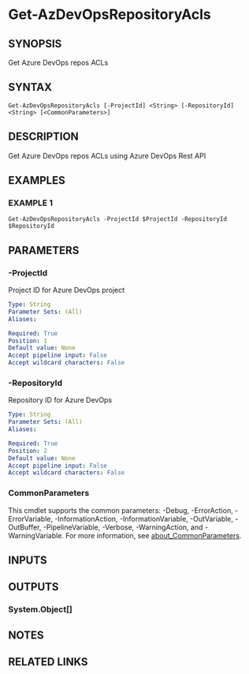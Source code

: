 # Get-AzDevOpsRepositoryAcls

## SYNOPSIS
Get Azure DevOps repos ACLs

## SYNTAX

```
Get-AzDevOpsRepositoryAcls [-ProjectId] <String> [-RepositoryId] <String> [<CommonParameters>]
```

## DESCRIPTION
Get Azure DevOps repos ACLs using Azure DevOps Rest API

## EXAMPLES

### EXAMPLE 1
```
Get-AzDevOpsRepositoryAcls -ProjectId $ProjectId -RepositoryId $RepositoryId
```

## PARAMETERS

### -ProjectId
Project ID for Azure DevOps project

```yaml
Type: String
Parameter Sets: (All)
Aliases:

Required: True
Position: 1
Default value: None
Accept pipeline input: False
Accept wildcard characters: False
```

### -RepositoryId
Repository ID for Azure DevOps

```yaml
Type: String
Parameter Sets: (All)
Aliases:

Required: True
Position: 2
Default value: None
Accept pipeline input: False
Accept wildcard characters: False
```

### CommonParameters
This cmdlet supports the common parameters: -Debug, -ErrorAction, -ErrorVariable, -InformationAction, -InformationVariable, -OutVariable, -OutBuffer, -PipelineVariable, -Verbose, -WarningAction, and -WarningVariable. For more information, see [about_CommonParameters](http://go.microsoft.com/fwlink/?LinkID=113216).

## INPUTS

## OUTPUTS

### System.Object[]
## NOTES

## RELATED LINKS
